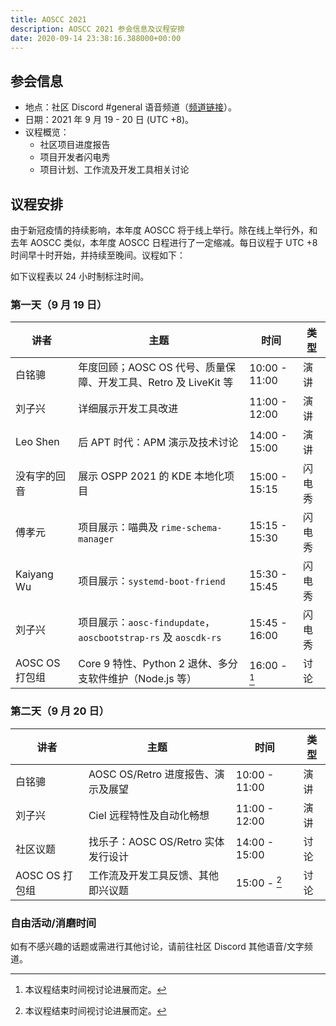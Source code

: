 ```yaml
---
title: AOSCC 2021
description: AOSCC 2021 参会信息及议程安排
date: 2020-09-14 23:38:16.388000+00:00
---
```


## 参会信息

- 地点：社区 Discord #general 语音频道（[频道链接](https://discord.gg/VYPHgt9)）。
- 日期：2021 年 9 月 19 - 20 日 (UTC +8)。
- 议程概览：
	- 社区项目进度报告
	- 项目开发者闪电秀
	- 项目计划、工作流及开发工具相关讨论

## 议程安排

由于新冠疫情的持续影响，本年度 AOSCC 将于线上举行。除在线上举行外，和去年 AOSCC 类似，本年度 AOSCC 日程进行了一定缩减。每日议程于 UTC +8 时间早十时开始，并持续至晚间。议程如下：

如下议程表以 24 小时制标注时间。

### 第一天（9 月 19 日）

| 讲者              | 主题                                                                                     | 时间          | 类型   |
|-------------------|------------------------------------------------------------------------------------------|---------------|--------|
| 白铭骢            | 年度回顾；AOSC OS 代号、质量保障、开发工具、Retro 及 LiveKit 等                          | 10:00 - 11:00 | 演讲   |
| 刘子兴            | 详细展示开发工具改进                                                                     | 11:00 - 12:00 | 演讲   |
| Leo Shen          | 后 APT 时代：APM 演示及技术讨论                                                          | 14:00 - 15:00 | 演讲   |
| 没有字的回音      | 展示 OSPP 2021 的 KDE 本地化项目                                                        | 15:00 - 15:15 | 闪电秀 |
| 傅孝元            | 项目展示：喵典及 `rime-schema-manager`                                                   | 15:15 - 15:30 | 闪电秀 |
| Kaiyang Wu        | 项目展示：`systemd-boot-friend`                                                          | 15:30 - 15:45 | 闪电秀 |
| 刘子兴            | 项目展示：`aosc-findupdate`，`aoscbootstrap-rs` 及 `aoscdk-rs`                           | 15:45 - 16:00 | 闪电秀 |
| AOSC OS 打包组    | Core 9 特性、Python 2 退休、多分支软件维护（Node.js 等）                                 | 16:00 - [^1]  | 讨论   |

[^1]: 本议程结束时间视讨论进展而定。

### 第二天（9 月 20 日）

| 讲者              | 主题                                                                                 | 时间          | 类型   |
|-------------------|--------------------------------------------------------------------------------------|---------------|--------|
| 白铭骢            | AOSC OS/Retro 进度报告、演示及展望                                                   | 10:00 - 11:00 | 演讲   |
| 刘子兴            | Ciel 远程特性及自动化畅想                                                            | 11:00 - 12:00 | 演讲   |
| 社区议题          | 找乐子：AOSC OS/Retro 实体发行设计                                                   | 14:00 - 15:00 | 讨论   |
| AOSC OS 打包组    | 工作流及开发工具反馈、其他即兴议题                                                   | 15:00 - [^2]  | 讨论   |

[^2]: 本议程结束时间视讨论进展而定。

### 自由活动/消磨时间

如有不感兴趣的话题或需进行其他讨论，请前往社区 Discord 其他语音/文字频道。
